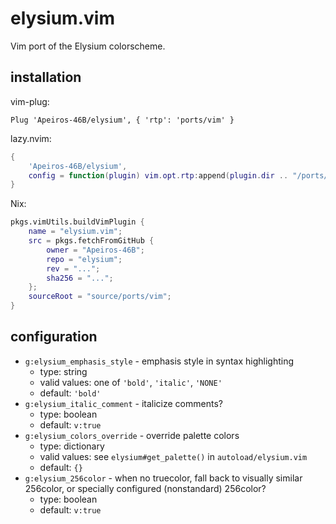 # elysium.vim

Vim port of the Elysium colorscheme.

## installation

vim-plug:
```vim
Plug 'Apeiros-46B/elysium', { 'rtp': 'ports/vim' }
```

lazy.nvim:
```lua
{
    'Apeiros-46B/elysium',
    config = function(plugin) vim.opt.rtp:append(plugin.dir .. "/ports/vim") end
}
```

Nix:
```nix
pkgs.vimUtils.buildVimPlugin {
    name = "elysium.vim";
    src = pkgs.fetchFromGitHub {
        owner = "Apeiros-46B";
        repo = "elysium";
        rev = "...";
        sha256 = "...";
    };
    sourceRoot = "source/ports/vim";
}
```

## configuration

- `g:elysium_emphasis_style` - emphasis style in syntax highlighting
  - type: string
  - valid values: one of `'bold'`, `'italic'`, `'NONE'`
  - default: `'bold'`
- `g:elysium_italic_comment` - italicize comments?
  - type: boolean
  - default: `v:true`
- `g:elysium_colors_override` - override palette colors
  - type: dictionary
  - valid values: see `elysium#get_palette()` in `autoload/elysium.vim`
  - default: `{}`
- `g:elysium_256color` - when no truecolor, fall back to visually similar 256color, or specially configured (nonstandard) 256color?
  - type: boolean
  - default: `v:true`
